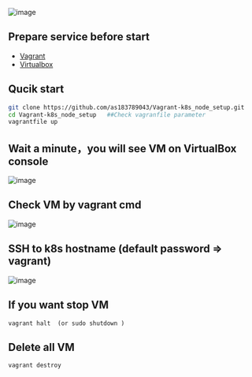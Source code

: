 ![image](https://github.com/as183789043/Vagrant-k8s_node_setup/assets/56618553/df70831a-1897-4b37-b144-d4e3eb29939c)

## Prepare service before start
- [Vagrant](https://developer.hashicorp.com/vagrant/downloads)
- [Virtualbox](https://www.virtualbox.org/)




##  Qucik start  

```bash
git clone https://github.com/as183789043/Vagrant-k8s_node_setup.git
cd Vagrant-k8s_node_setup   ##Check vagranfile parameter
vagrantfile up
```

## Wait a minute，you will see VM  on VirtualBox console
![image](https://github.com/as183789043/Vagrant-k8s_node_setup/assets/56618553/50898bdd-bcb6-44d2-804d-e0609fd79aef)


##  Check VM by vagrant cmd
![image](https://github.com/as183789043/Vagrant-k8s_node_setup/assets/56618553/fcd3c8f5-861f-4d08-972e-91684a0a6019)


## SSH to k8s hostname (default password => vagrant)
![image](https://github.com/as183789043/Vagrant-k8s_node_setup/assets/56618553/81eb9e02-67bc-40b4-84c7-816ff067fc19)

## If you want stop VM
```
vagrant halt  (or sudo shutdown )
```

## Delete all VM
```
vagrant destroy
```
